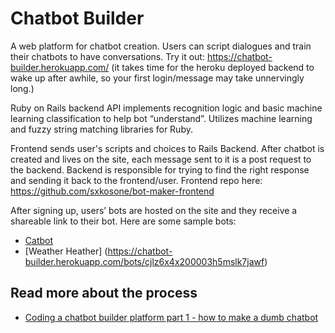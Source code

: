 # Chatbot Builder

A web platform for chatbot creation. Users can script dialogues and train their chatbots to have conversations. Try it out: https://chatbot-builder.herokuapp.com/ (it takes time for the heroku deployed backend to wake up after awhile, so your first login/message may take unnervingly long.)

Ruby on Rails backend API implements recognition logic and basic machine learning classification to help bot “understand”. Utilizes machine learning and fuzzy string matching libraries for Ruby. 

Frontend sends user's scripts and choices to Rails Backend. After chatbot is created and lives on the site, each message sent to it is a post request to the backend. Backend is responsible for trying to find the right response and sending it back to the frontend/user. Frontend repo here: https://github.com/sxkosone/bot-maker-frontend

After signing up, users’ bots are hosted on the site and they receive a shareable link to their bot. Here are some sample bots:

* [Catbot](https://chatbot-builder.herokuapp.com/bots/cjly1fhsk00003h5mwkbaq6i2)
* [Weather Heather] (https://chatbot-builder.herokuapp.com/bots/cjlz6x4x200003h5mslk7jawf)

## Read more about the process
* [Coding a chatbot builder platform part 1 - how to make a dumb chatbot](https://medium.com/@susannakosonen/coding-a-chatbot-builder-platform-part-1-how-to-make-a-dumb-chatbot-605be5e84dca)

